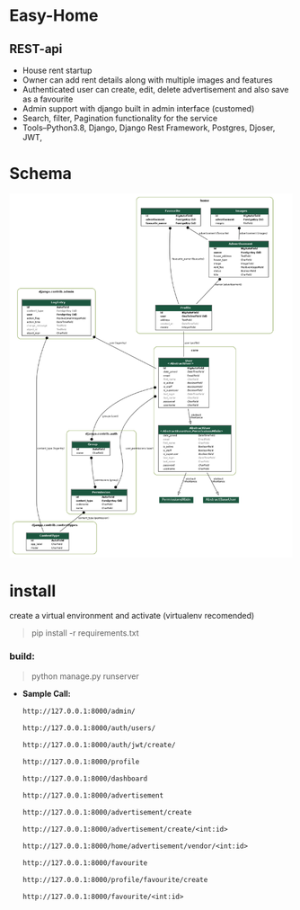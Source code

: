 # Easy-Home
## REST-api

* House rent startup
* Owner can add rent details along with multiple images and features
* Authenticated user can create, edit, delete advertisement and also save as a favourite
* Admin support with django built in admin interface (customed) 
* Search, filter, Pagination functionality for the service
* Tools–Python3.8, Django, Django Rest Framework, Postgres, Djoser, JWT,
<!-- * demo b-kash payment integrated -->


# Schema
![alt text](home.png?raw=true)

# install
create a virtual environment and activate (virtualenv recomended)
> pip install -r requirements.txt

### build:
>python manage.py runserver



* **Sample Call:**

    ```
    http://127.0.0.1:8000/admin/
    ```

    ```
    http://127.0.0.1:8000/auth/users/
    ```

    ```
    http://127.0.0.1:8000/auth/jwt/create/
    ```

    ```
    http://127.0.0.1:8000/profile
    ```
    
    ```
    http://127.0.0.1:8000/dashboard
    ```
    
    ```
    http://127.0.0.1:8000/advertisement
    ```

    ```
    http://127.0.0.1:8000/advertisement/create
    ```

    ```
    http://127.0.0.1:8000/advertisement/create/<int:id>
    ```

    ```
    http://127.0.0.1:8000/home/advertisement/vendor/<int:id>
    ```
    
    ```
    http://127.0.0.1:8000/favourite
    ```
    
    ```
    http://127.0.0.1:8000/profile/favourite/create
    ```
    
    ```
    http://127.0.0.1:8000/favourite/<int:id>
    ```
